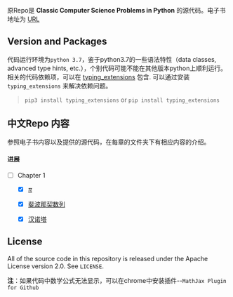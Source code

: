 原Repo是 **Classic Computer Science Problems in Python** 的源代码。电子书地址为 [URL](https://www.manning.com/books/classic-computer-science-problems-in-python)


## Version and Packages
代码运行环境为`python 3.7`，鉴于python3.7的一些语法特性（data classes, advanced type hints, etc.），个别代码可能不能在其他版本python上顺利运行。相关的代码依赖项，可以在
[typing_extensions](https://github.com/python/typing/tree/master/typing_extensions) 包含. 可以通过安装 `typing_extensions` 来解决依赖问题。 
> `pip3 install typing_extensions` or `pip install typing_extensions`

## 中文Repo 内容

参照电子书内容以及提供的源代码，在每章的文件夹下有相应内容的介绍。

#### 进展
- [ ] Chapter 1
    - [X] [$\pi$](./Chapter1/notes/pi.md)
    - [x] [斐波那契数列](./Chapter1/notes/fib.md)
    - [X] [汉诺塔](./Chapter1/notes/hanoi.md)




## License
All of the source code in this repository is released under the Apache License version 2.0. See `LICENSE`.

**注**：如果代码中数学公式无法显示，可以在chrome中安装插件--`MathJax Plugin for Github`